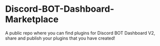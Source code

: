 # Discord-BOT-Dashboard-Marketplace
 A public repo where you can find plugins for Discord BOT Dashboard V2, share and publish your plugins that you have created!
